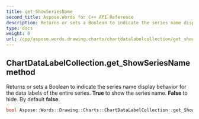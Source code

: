 ```yaml
---
title: get_ShowSeriesName
second_title: Aspose.Words for C++ API Reference
description: Returns or sets a Boolean to indicate the series name display behavior for the data labels of the entire series. True to show the series name. False to hide. By default false. 
type: docs
weight: 0
url: /cpp/aspose.words.drawing.charts/chartdatalabelcollection/get_showseriesname/
---
```

## ChartDataLabelCollection.get_ShowSeriesName method


Returns or sets a Boolean to indicate the series name display behavior for the data labels of the entire series. **True** to show the series name. **False** to hide. By default **false**.

```cpp
bool Aspose::Words::Drawing::Charts::ChartDataLabelCollection::get_ShowSeriesName()
```

